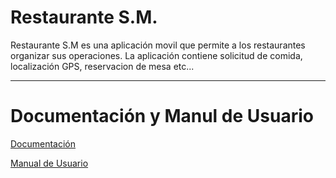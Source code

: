 [logo]: https://github.com/GerberMaldonado/AppRestaurante/blob/master/app/src/main/res/mipmap-xhdpi/ic_logo.png "Logo"

# Restaurante S.M.
Restaurante S.M es una aplicación movil que permite a los restaurantes organizar sus operaciones. La aplicación contiene solicitud de comida, localización GPS, reservacion de mesa etc...

---

# Documentación y Manul de Usuario

[Documentación](https://github.com/GerberMaldonado/AppRestaurante/blob/master/Documentaci%C3%B3n/DOCUMENTACION%20APP%20RESTAURANTE%20S.M.pdf)

[Manual de Usuario](https://github.com/GerberMaldonado/AppRestaurante/blob/master/Documentaci%C3%B3n/MANUAL%20DE%20USUARIO%20PARA%20RESTAURANTE%20S.M.pdf)

